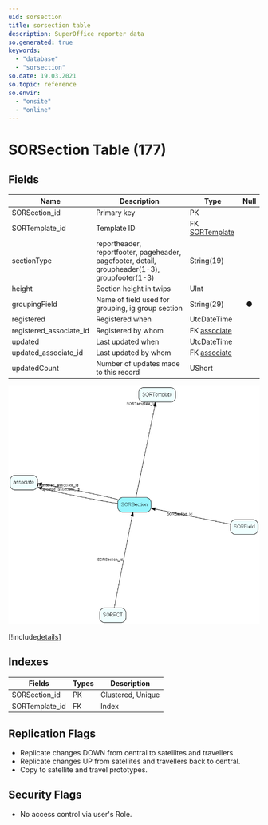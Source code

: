 ```yaml
---
uid: sorsection
title: sorsection table
description: SuperOffice reporter data
so.generated: true
keywords:
  - "database"
  - "sorsection"
so.date: 19.03.2021
so.topic: reference
so.envir:
  - "onsite"
  - "online"
---
```


# SORSection Table (177)

## Fields

| Name | Description | Type | Null |
|------|-------------|------|:----:|
|SORSection\_id|Primary key|PK| |
|SORTemplate\_id|Template ID|FK [SORTemplate](SORTemplate.md)| |
|sectionType|reportheader, reportfooter, pageheader, pagefooter, detail, groupheader(1-3), groupfooter(1-3)|String(19)| |
|height|Section height in twips|UInt| |
|groupingField|Name of field used for grouping, ig group section|String(29)|&#x25CF;|
|registered|Registered when|UtcDateTime| |
|registered\_associate\_id|Registered by whom|FK [associate](associate.md)| |
|updated|Last updated when|UtcDateTime| |
|updated\_associate\_id|Last updated by whom|FK [associate](associate.md)| |
|updatedCount|Number of updates made to this record|UShort| |


![SORSection table relationship diagram](media\SORSection.png)

[!include[details](./includes/SORSection.md)]

## Indexes

| Fields | Types | Description |
|--------|-------|-------------|
|SORSection\_id |PK |Clustered, Unique |
|SORTemplate\_id |FK |Index |

## Replication Flags

* Replicate changes DOWN from central to satellites and travellers.
* Replicate changes UP from satellites and travellers back to central.
* Copy to satellite and travel prototypes.

## Security Flags

* No access control via user's Role.

